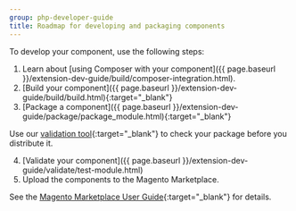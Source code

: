 ```yaml
---
group: php-developer-guide
title: Roadmap for developing and packaging components
---
```


To develop your component, use the following steps:

1. Learn about [using Composer with your component]({{ page.baseurl }}/extension-dev-guide/build/composer-integration.html).
2. [Build your component]({{ page.baseurl }}/extension-dev-guide/build/build.html){:target="_blank"}
3. [Package a component]({{ page.baseurl }}/extension-dev-guide/package/package_module.html){:target="_blank"}

 Use our [validation tool](https://github.com/magento/marketplace-tools){:target="_blank"} to check your package before you distribute it.

4. [Validate your component]({{ page.baseurl }}/extension-dev-guide/validate/test-module.html)
4. Upload the components to the Magento Marketplace.

 See the [Magento Marketplace User Guide](http://docs.magento.com/marketplace/user_guide/getting-started.html){:target="_blank"} for details.
